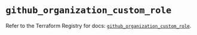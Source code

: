 # `github_organization_custom_role`

Refer to the Terraform Registry for docs: [`github_organization_custom_role`](https://registry.terraform.io/providers/integrations/github/6.7.0/docs/resources/organization_custom_role).

